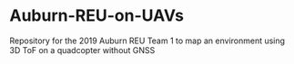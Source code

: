 # Auburn-REU-on-UAVs
Repository for the 2019 Auburn REU Team 1 to map an environment using 3D ToF on a quadcopter without GNSS

